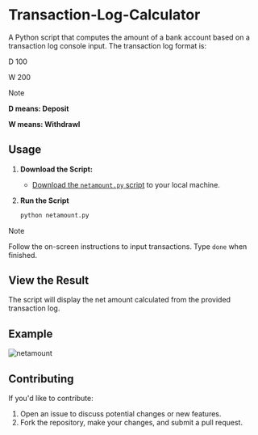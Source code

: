# Transaction-Log-Calculator

A Python script that computes the amount of a bank account based on a transaction log console input. The transaction log format is:
   
   D 100 

   W 200
>[!NOTE]
> **D means: Deposit**
>
> **W means: Withdrawl**   

## Usage

1. **Download the Script:**
    - [Download the `netamount.py` script](netamount.py) to your local machine.

2. **Run the Script**
   ```bash
   python netamount.py
   ```
>[!Note]
> Follow the on-screen instructions to input transactions. Type `done` when finished.

## View the Result

The script will display the net amount calculated from the provided transaction log.

## Example
![netamount](https://github.com/seinenali01/Transaction-Log-Calculator/assets/157710508/2b462eb8-e0c8-429b-abe5-c0b66027b15f)





## Contributing
 
  If you'd like to contribute:

  1. Open an issue to discuss potential changes or new features.
  2. Fork the repository, make your changes, and submit a pull request.  


